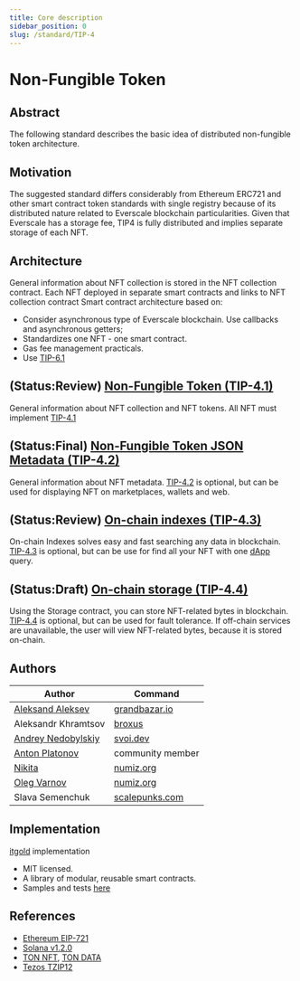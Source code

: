 ```yaml
---
title: Core description
sidebar_position: 0
slug: /standard/TIP-4
---
```


# Non-Fungible Token

## Abstract

The following standard describes the basic idea of distributed non-fungible token architecture.

## Motivation

The suggested standard differs considerably from Ethereum ERC721 and other smart contract token standards with single registry because of its distributed nature related to Everscale blockchain particularities.
Given that Everscale has a storage fee, TIP4  is fully distributed and implies separate storage of each NFT.

## Architecture

General information about NFT collection is stored in the NFT collection contract. Each NFT deployed in separate smart contracts and links to NFT collection contract Smart contract architecture based on:

- Consider asynchronous type of Everscale blockchain. Use callbacks and asynchronous getters;
- Standardizes one NFT - one smart contract. 
- Gas fee management practicals. 
- Use [TIP-6.1](./../TIP-6/1.md)

## (Status:Review) [Non-Fungible Token (TIP-4.1)](./../TIP-4/1.md)
General information about NFT collection and NFT tokens. All NFT must implement [TIP-4.1](./../TIP-4/1.md)

##  (Status:Final) [Non-Fungible Token JSON Metadata (TIP-4.2)](./../TIP-4/2.md)
General information about NFT metadata. [TIP-4.2](./../TIP-4/2.md) is optional, but can be used for displaying NFT on marketplaces, wallets and web.

##  (Status:Review) [On-chain indexes (TIP-4.3)](./../TIP-4/3.md)
On-chain Indexes solves easy and fast searching any data in blockchain. [TIP-4.3](./../TIP-4/3.md) is optional, but can be use for find all your NFT with one [dApp](https://main.ton.dev/graphql) query.

##  (Status:Draft) [On-chain storage (TIP-4.4)](./../TIP-4/4.md)
Using the Storage contract, you can store NFT-related bytes in blockchain. [TIP-4.4](./../TIP-4/4.md) is optional, but can be used for fault tolerance. If off-chain services are unavailable, the user will view NFT-related bytes, because it is stored on-chain.


## Authors
| Author                                          | Command                                  |
|-------------------------------------------------|------------------------------------------|
| [Aleksand Aleksev](mailto:rualekseev@gmail.com) | [grandbazar.io](https://grandbazar.io)   |
| Aleksandr Khramtsov                             | [broxus](https://broxus.com/)            |
| [Andrey Nedobylskiy](https://t.me/nedobylskiy)  | [svoi.dev](https://svoi.dev)             |
| [Anton Platonov](https://t.me/SuperArmor)       | community member                         |
| [Nikita](https://t.me/kokkekpek)                | [numiz.org](https://numiz.org/)          |
| [Oleg Varnov](https://t.me/id_xz)               | [numiz.org](https://numiz.org/)          |
| Slava Semenchuk                                 | [scalepunks.com](https://scalepunks.com) |


## Implementation

[itgold](https://github.com/itgoldio/everscale-tip) implementation

- MIT licensed.
- A library of modular, reusable  smart contracts.
- Samples and tests [here](https://github.com/itgoldio/everscale-tip-samples)

## References

- [Ethereum EIP-721](https://eips.ethereum.org/EIPS/eip-721)
- [Solana v1.2.0](https://docs.metaplex.com/token-metadata/specification)
- [TON NFT](https://github.com/ton-blockchain/TIPs/issues/62), [TON DATA](https://github.com/ton-blockchain/TIPs/issues/64)
- [Tezos TZIP12](https://gitlab.com/tezos/tzip/-/blob/master/proposals/tzip-12/tzip-12.md)

